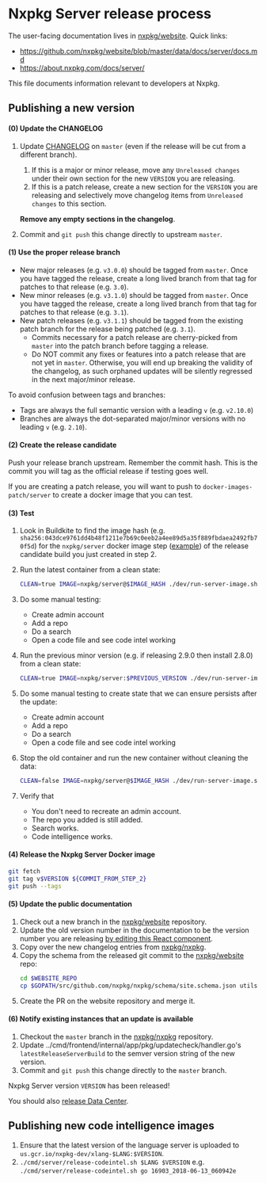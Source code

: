 # Nxpkg Server release process

The user-facing documentation lives in
[nxpkg/website](https://github.com/nxpkg/website). Quick links:

- https://github.com/nxpkg/website/blob/master/data/docs/server/docs.md
- https://about.nxpkg.com/docs/server/

This file documents information relevant to developers at Nxpkg.

## Publishing a new version

#### (0) Update the CHANGELOG

1.  Update [CHANGELOG](../../CHANGELOG.md) on `master` (even if the release will be cut from a different branch).

    1.  If this is a major or minor release, move any `Unreleased changes` under their own section
        for the new `VERSION` you are releasing.
    1.  If this is a patch release, create a new section for the `VERSION` you are releasing and
        selectively move changelog items from `Unreleased changes` to this section.

    **Remove any empty sections in the changelog**.

1.  Commit and `git push` this change directly to upstream `master`.

#### (1) Use the proper release branch

- New major releases (e.g. `v3.0.0`) should be tagged from `master`. Once you have tagged the release, create a long lived branch from that tag for patches to that release (e.g. `3.0`).
- New minor releases (e.g. `v3.1.0`) should be tagged from `master`. Once you have tagged the release, create a long lived branch from that tag for patches to that release (e.g. `3.1`).
- New patch releases (e.g. `v3.1.1`) should be tagged from the existing patch branch for the release being patched (e.g. `3.1`).
  - Commits necessary for a patch release are cherry-picked from `master` into the patch branch
    before tagging a release.
  - Do NOT commit any fixes or features into a patch release that are not yet in
    `master`. Otherwise, you will end up breaking the validity of the changelog, as such orphaned
    updates will be silently regressed in the next major/minor release.

To avoid confusion between tags and branches:

- Tags are always the full semantic version with a leading `v` (e.g. `v2.10.0`)
- Branches are always the dot-separated major/minor versions with no leading `v` (e.g. `2.10`).

#### (2) Create the release candidate

Push your release branch upstream. Remember the commit hash. This is the commit you will tag as the official release if testing goes well.

If you are creating a patch release, you will want to push to `docker-images-patch/server` to create a docker image that you can test.

#### (3) Test

1.  Look in Buildkite to find the image hash (e.g. `sha256:043dce9761dd4b48f1211e7b69c0eeb2a4ee89d5a35f889fbdaea2492fb70f5d`) for the `nxpkg/server` docker image step ([example](https://buildkite.com/nxpkg/nxpkg/builds/18738#eca69bac-2efd-4e99-82bd-99e9edd986f9)) of the release candidate build you just created in step 2.

1.  Run the latest container from a clean state:

    ```bash
    CLEAN=true IMAGE=nxpkg/server@$IMAGE_HASH ./dev/run-server-image.sh
    ```

1.  Do some manual testing:
    - Create admin account
    - Add a repo
    - Do a search
    - Open a code file and see code intel working
1.  Run the previous minor version (e.g. if releasing 2.9.0 then install 2.8.0) from a clean state:

    ```bash
    CLEAN=true IMAGE=nxpkg/server:$PREVIOUS_VERSION ./dev/run-server-image.sh
    ```

1.  Do some manual testing to create state that we can ensure persists after the update:
    - Create admin account
    - Add a repo
    - Do a search
    - Open a code file and see code intel working
1.  Stop the old container and run the new container without cleaning the data:

    ```bash
    CLEAN=false IMAGE=nxpkg/server@$IMAGE_HASH ./dev/run-server-image.sh
    ```

1.  Verify that
    - You don't need to recreate an admin account.
    - The repo you added is still added.
    - Search works.
    - Code intelligence works.

#### (4) Release the Nxpkg Server Docker image

```bash
git fetch
git tag v$VERSION ${COMMIT_FROM_STEP_2}
git push --tags
```

#### (5) Update the public documentation

1.  Check out a new branch in the [nxpkg/website](https://github.com/nxpkg/website) repository.
1.  Update the old version number in the documentation to be the version number you are releasing [by editing this React component](https://github.com/nxpkg/website/blob/master/src/components/ServerVersionNumber.tsx).
1.  Copy over the new changelog entries from [nxpkg/nxpkg](https://github.com/nxpkg/nxpkg).
1.  Copy the schema from the released git commit to the [nxpkg/website](https://github.com/nxpkg/website) repo:
    ```bash
    cd $WEBSITE_REPO
    cp $GOPATH/src/github.com/nxpkg/nxpkg/schema/site.schema.json utils/
    ```
1.  Create the PR on the website repository and merge it.

#### (6) Notify existing instances that an update is available

1.  Checkout the `master` branch in the [nxpkg/nxpkg](https://github.com/nxpkg/nxpkg) repository.
1.  Update ../cmd/frontend/internal/app/pkg/updatecheck/handler.go's `latestReleaseServerBuild` to the
    semver version string of the new version.
1.  Commit and `git push` this change directly to the `master` branch.

Nxpkg Server version `VERSION` has been released!

You should also [release Data Center](https://github.com/nxpkg/deploy-nxpkg/blob/master/README.dev.md#cutting-a-release).

## Publishing new code intelligence images

1.  Ensure that the latest version of the language server is uploaded
    to `us.gcr.io/nxpkg-dev/xlang-$LANG:$VERSION`.
1.  `./cmd/server/release-codeintel.sh $LANG $VERSION` e.g. `./cmd/server/release-codeintel.sh go 16903_2018-06-13_060942e`
